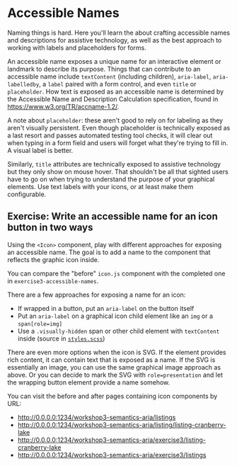 # Accessible Names

Naming things is hard. Here you'll learn the about crafting accessible names and descriptions for assistive technology, as well as the best approach to working with labels and placeholders for forms.

An accessible name exposes a unique name for an interactive element or landmark to describe its purpose. Things that can contribute to an accessible name include `textContent` (including children), `aria-label`, `aria-labelledby`, a `label` paired with a form control, and even `title` or 
`placeholder`. How text is exposed as an accessible name is determined by the Accessible Name
and Description Calculation specification, found in https://www.w3.org/TR/accname-1.2/.

A note about `placeholder`: these aren't good to rely on for labeling as they aren't
visually persistent. Even though placeholder is technically exposed as a last resort and passes
automated testing tool checks, it will clear out when typing in a form field and users will forget
what they're trying to fill in. A visual label is better.

Similarly, `title` attributes are technically exposed to assistive technology but they only show
on mouse hover. That shouldn't be all that sighted users have to go on when trying to understand the
purpose of your graphical elements. Use text labels with your icons, or at least make them configurable.

## Exercise: Write an accessible name for an icon button in two ways

Using the `<Icon>` component, play with different approaches for exposing an accessible name.
The goal is to add a name to the component that reflects the graphic icon inside.

You can compare the "before" `icon.js` component with the completed one in `exercise3-accessible-names`.

There are a few approaches for exposing a name for an icon:

- If wrapped in a button, put an `aria-label` on the button itself
- Put an `aria-label` on a graphical icon child element like an `img` or a `span[role=img]`
- Use a `.visually-hidden` span or other child element with `textContent` inside
(source in [`styles.scss`](https://github.com/marcysutton/testing-accessibility-demos/blob/main/workshop3-semantics-aria/styles.scss#L4))

There are even more options when the icon is SVG. If the element provides rich content, it can
contain text that is exposed as a name. If the SVG is essentially an image, you can use the same
graphical image approach as above. Or you can decide to mark the SVG with `role=presentation` and
let the wrapping button element provide a name somehow.

You can visit the before and after pages containing icon components by URL:

- http://0.0.0.0:1234/workshop3-semantics-aria/listings
- http://0.0.0.0:1234/workshop3-semantics-aria/listing/listing-cranberry-lake
- http://0.0.0.0:1234/workshop3-semantics-aria/exercise3/listing-cranberry-lake
- http://0.0.0.0:1234/workshop3-semantics-aria/exercise3/listings
